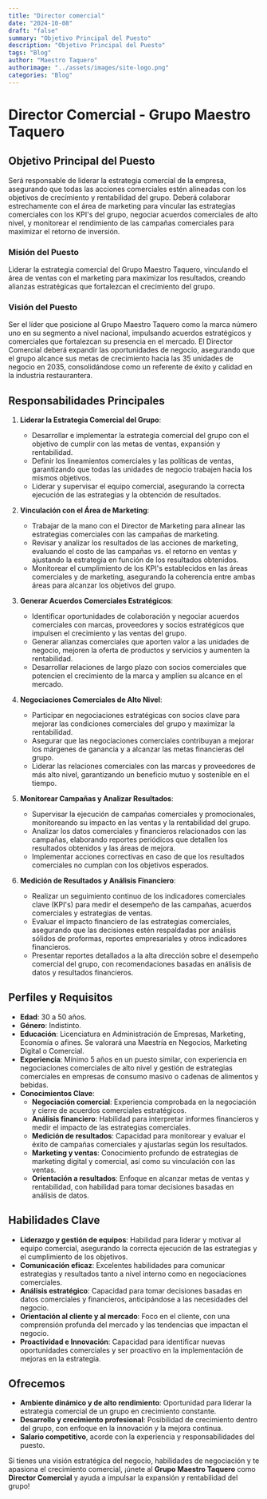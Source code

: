 ```yaml
---
title: "Director comercial"
date: "2024-10-08"
draft: "false"
summary: "Objetivo Principal del Puesto"
description: "Objetivo Principal del Puesto"
tags: "Blog"
author: "Maestro Taquero"
authorimage: "../assets/images/site-logo.png"
categories: "Blog"
---
```

# Director Comercial - Grupo Maestro Taquero

## Objetivo Principal del Puesto

Será responsable de liderar la estrategia comercial de la empresa, asegurando que todas las acciones comerciales estén alineadas con los objetivos de crecimiento y rentabilidad del grupo. Deberá colaborar estrechamente con el área de marketing para vincular las estrategias comerciales con los KPI's del grupo, negociar acuerdos comerciales de alto nivel, y monitorear el rendimiento de las campañas comerciales para maximizar el retorno de inversión.

### **Misión del Puesto**

Liderar la estrategia comercial del Grupo Maestro Taquero, vinculando el área de ventas con el marketing para maximizar los resultados, creando alianzas estratégicas que fortalezcan el crecimiento del grupo.

### **Visión del Puesto**
Ser el líder que posicione al Grupo Maestro Taquero como la marca número uno en su segmento a nivel nacional, impulsando acuerdos estratégicos y comerciales que fortalezcan su presencia en el mercado. El Director Comercial deberá expandir las oportunidades de negocio, asegurando que el grupo alcance sus metas de crecimiento hacia las 35 unidades de negocio en 2035, consolidándose como un referente de éxito y calidad en la industria restaurantera.

## Responsabilidades Principales

1. **Liderar la Estrategia Comercial del Grupo**:
   - Desarrollar e implementar la estrategia comercial del grupo con el objetivo de cumplir con las metas de ventas, expansión y rentabilidad.
   - Definir los lineamientos comerciales y las políticas de ventas, garantizando que todas las unidades de negocio trabajen hacia los mismos objetivos.
   - Liderar y supervisar el equipo comercial, asegurando la correcta ejecución de las estrategias y la obtención de resultados.

2. **Vinculación con el Área de Marketing**:
   - Trabajar de la mano con el Director de Marketing para alinear las estrategias comerciales con las campañas de marketing.
   - Revisar y analizar los resultados de las acciones de marketing, evaluando el costo de las campañas vs. el retorno en ventas y ajustando la estrategia en función de los resultados obtenidos.
   - Monitorear el cumplimiento de los KPI's establecidos en las áreas comerciales y de marketing, asegurando la coherencia entre ambas áreas para alcanzar los objetivos del grupo.

3. **Generar Acuerdos Comerciales Estratégicos**:
   - Identificar oportunidades de colaboración y negociar acuerdos comerciales con marcas, proveedores y socios estratégicos que impulsen el crecimiento y las ventas del grupo.
   - Generar alianzas comerciales que aporten valor a las unidades de negocio, mejoren la oferta de productos y servicios y aumenten la rentabilidad.
   - Desarrollar relaciones de largo plazo con socios comerciales que potencien el crecimiento de la marca y amplíen su alcance en el mercado.

4. **Negociaciones Comerciales de Alto Nivel**:
   - Participar en negociaciones estratégicas con socios clave para mejorar las condiciones comerciales del grupo y maximizar la rentabilidad.
   - Asegurar que las negociaciones comerciales contribuyan a mejorar los márgenes de ganancia y a alcanzar las metas financieras del grupo.
   - Liderar las relaciones comerciales con las marcas y proveedores de más alto nivel, garantizando un beneficio mutuo y sostenible en el tiempo.

5. **Monitorear Campañas y Analizar Resultados**:
   - Supervisar la ejecución de campañas comerciales y promocionales, monitoreando su impacto en las ventas y la rentabilidad del grupo.
   - Analizar los datos comerciales y financieros relacionados con las campañas, elaborando reportes periódicos que detallen los resultados obtenidos y las áreas de mejora.
   - Implementar acciones correctivas en caso de que los resultados comerciales no cumplan con los objetivos esperados.

6. **Medición de Resultados y Análisis Financiero**:
   - Realizar un seguimiento continuo de los indicadores comerciales clave (KPI's) para medir el desempeño de las campañas, acuerdos comerciales y estrategias de ventas.
   - Evaluar el impacto financiero de las estrategias comerciales, asegurando que las decisiones estén respaldadas por análisis sólidos de proformas, reportes empresariales y otros indicadores financieros.
   - Presentar reportes detallados a la alta dirección sobre el desempeño comercial del grupo, con recomendaciones basadas en análisis de datos y resultados financieros.

## Perfiles y Requisitos

- **Edad**: 30 a 50 años.
- **Género**: Indistinto.
- **Educación**: Licenciatura en Administración de Empresas, Marketing, Economía o afines. Se valorará una Maestría en Negocios, Marketing Digital o Comercial.
- **Experiencia**: Mínimo 5 años en un puesto similar, con experiencia en negociaciones comerciales de alto nivel y gestión de estrategias comerciales en empresas de consumo masivo o cadenas de alimentos y bebidas.
- **Conocimientos Clave**:
  - **Negociación comercial**: Experiencia comprobada en la negociación y cierre de acuerdos comerciales estratégicos.
  - **Análisis financiero**: Habilidad para interpretar informes financieros y medir el impacto de las estrategias comerciales.
  - **Medición de resultados**: Capacidad para monitorear y evaluar el éxito de campañas comerciales y ajustarlas según los resultados.
  - **Marketing y ventas**: Conocimiento profundo de estrategias de marketing digital y comercial, así como su vinculación con las ventas.
  - **Orientación a resultados**: Enfoque en alcanzar metas de ventas y rentabilidad, con habilidad para tomar decisiones basadas en análisis de datos.

## Habilidades Clave

- **Liderazgo y gestión de equipos**: Habilidad para liderar y motivar al equipo comercial, asegurando la correcta ejecución de las estrategias y el cumplimiento de los objetivos.
- **Comunicación eficaz**: Excelentes habilidades para comunicar estrategias y resultados tanto a nivel interno como en negociaciones comerciales.
- **Análisis estratégico**: Capacidad para tomar decisiones basadas en datos comerciales y financieros, anticipándose a las necesidades del negocio.
- **Orientación al cliente y al mercado**: Foco en el cliente, con una comprensión profunda del mercado y las tendencias que impactan el negocio.
- **Proactividad e Innovación**: Capacidad para identificar nuevas oportunidades comerciales y ser proactivo en la implementación de mejoras en la estrategia.

## Ofrecemos

- **Ambiente dinámico y de alto rendimiento**: Oportunidad para liderar la estrategia comercial de un grupo en crecimiento constante.
- **Desarrollo y crecimiento profesional**: Posibilidad de crecimiento dentro del grupo, con enfoque en la innovación y la mejora continua.
- **Salario competitivo**, acorde con la experiencia y responsabilidades del puesto.

Si tienes una visión estratégica del negocio, habilidades de negociación y te apasiona el crecimiento comercial, ¡únete al **Grupo Maestro Taquero** como **Director Comercial** y ayuda a impulsar la expansión y rentabilidad del grupo!